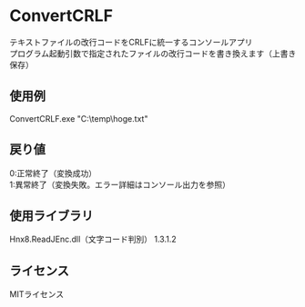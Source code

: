 # ConvertCRLF
テキストファイルの改行コードをCRLFに統一するコンソールアプリ  
プログラム起動引数で指定されたファイルの改行コードを書き換えます（上書き保存）

## 使用例
ConvertCRLF.exe "C:\temp\hoge.txt"

## 戻り値
0:正常終了（変換成功）  
1:異常終了（変換失敗。エラー詳細はコンソール出力を参照）

## 使用ライブラリ
Hnx8.ReadJEnc.dll（文字コード判別） 1.3.1.2

## ライセンス
MITライセンス
